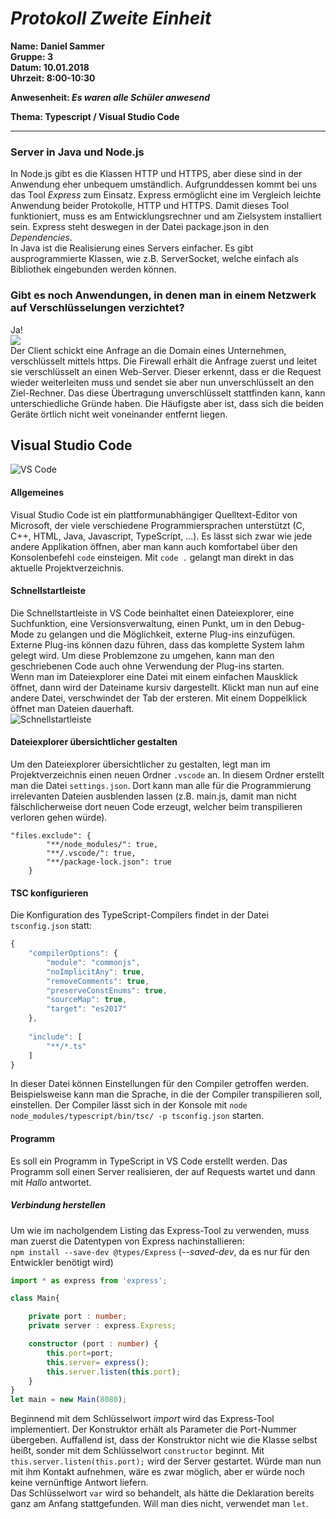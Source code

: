 # _Protokoll Zweite Einheit_  

**Name: Daniel Sammer**  
**Gruppe: 3**  
**Datum: 10.01.2018**  
**Uhrzeit: 8:00-10:30**  
  
**Anwesenheit: _Es waren alle Schüler anwesend_**  
  
**Thema: Typescript / Visual Studio Code**  
  
-----------------------------------------------------------
  
### Server in Java und Node.js  
In Node.js gibt es die Klassen HTTP und HTTPS, aber diese sind in der Anwendung eher unbequem umständlich. Aufgrunddessen kommt bei uns das Tool *Express* zum Einsatz. Express ermöglicht eine im Vergleich leichte Anwendung beider Protokolle, HTTP und HTTPS. Damit dieses Tool funktioniert, muss es am Entwicklungsrechner und am Zielsystem installiert sein. Express steht deswegen in der Datei package.json in den *Dependencies*.  
In Java ist die Realisierung eines Servers einfacher. Es gibt ausprogrammierte Klassen, wie z.B. ServerSocket, welche einfach als Bibliothek eingebunden werden können.  

### Gibt es noch Anwendungen, in denen man in einem Netzwerk auf Verschlüsselungen verzichtet?  
Ja!  
![](https://github.com/HTLMechatronics/m14-la1-sx/blob/samdam14/samdam14/http%20Anwendung.PNG)  
Der Client schickt eine Anfrage an die Domain eines Unternehmen, verschlüsselt mittels https. Die Firewall erhält die Anfrage zuerst und leitet sie verschlüsselt an einen Web-Server. Dieser erkennt, dass er die Request wieder weiterleiten muss und sendet sie aber nun unverschlüsselt an den Ziel-Rechner. Das diese Übertragung unverschlüsselt stattfinden kann, kann unterschiedliche Gründe haben. Die Häufigste aber ist, dass sich die beiden Geräte örtlich nicht weit voneinander entfernt liegen.  

## Visual Studio Code  
![VS Code](https://github.com/HTLMechatronics/m14-la1-sx/blob/samdam14/samdam14/VS%20Code.png)  
#### Allgemeines  
Visual Studio Code ist ein plattformunabhängiger Quelltext-Editor von Microsoft, der viele verschiedene Programmiersprachen unterstützt (C, C++, HTML, Java, Javascript, TypeScript, ...). Es lässt sich zwar wie jede andere Applikation öffnen, aber man kann auch komfortabel über den Konsolenbefehl `code` einsteigen. Mit `code .` gelangt man direkt in das aktuelle Projektverzeichnis.  
  
#### Schnellstartleiste  
Die Schnellstartleiste in VS Code beinhaltet einen Dateiexplorer, eine Suchfunktion, eine Versionsverwaltung, einen Punkt, um in den Debug-Mode zu gelangen und die Möglichkeit, externe Plug-ins einzufügen. Externe Plug-ins können dazu führen, dass das komplette System lahm gelegt wird. Um diese Problemzone zu umgehen, kann man den geschriebenen Code auch ohne Verwendung der Plug-ins starten.  
Wenn man im Dateiexplorer eine Datei mit einem einfachen Mausklick öffnet, dann wird der Dateiname kursiv dargestellt. Klickt man nun auf eine andere Datei, verschwindet der Tab der ersteren. Mit einem Doppelklick öffnet man Dateien dauerhaft.  
![Schnellstartleiste](https://github.com/HTLMechatronics/m14-la1-sx/blob/samdam14/samdam14/startleiste.jpg)  
  
#### Dateiexplorer übersichtlicher gestalten  
Um den Dateiexplorer übersichtlicher zu gestalten, legt man im Projektverzeichnis einen neuen Ordner `.vscode` an. In diesem Ordner erstellt man die Datei `settings.json`. Dort kann man alle für die Programmierung irrelevanten Dateien ausblenden lassen (z.B. main.js, damit man nicht fälschlicherweise dort neuen Code erzeugt, welcher beim transpilieren verloren gehen würde).  
```
"files.exclude": {
		"**/node_modules/": true,
		"**/.vscode/": true,
		"**/package-lock.json": true
	}
```
  
#### TSC konfigurieren  
Die Konfiguration des TypeScript-Compilers findet in der Datei `tsconfig.json` statt:  
```TypeScript
{
    "compilerOptions": {
        "module": "commonjs",
        "noImplicitAny": true,
        "removeComments": true,
        "preserveConstEnums": true,
        "sourceMap": true,
        "target": "es2017"
    },
    
    "include": [
        "**/*.ts"
    ]
}
```
In dieser Datei können Einstellungen für den Compiler getroffen werden. Beispielsweise kann man die Sprache, in die der Compiler transpilieren soll, einstellen. Der Compiler lässt sich in der Konsole mit `node node_modules/typescript/bin/tsc/ -p tsconfig.json` starten.  
  
#### Programm  
Es soll ein Programm in TypeScript in VS Code erstellt werden. Das Programm soll einen Server realisieren, der auf Requests wartet und dann mit *Hallo* antwortet.  
  
##### Verbindung herstellen  
Um wie im nacholgendem Listing das Express-Tool zu verwenden, muss man zuerst die Datentypen von Express nachinstallieren:  
`npm install --save-dev @types/Express` (*--saved-dev*, da es nur für den Entwickler benötigt wird)  

```TypeScript
import * as express from 'express';

class Main{

    private port : number;
    private server : express.Express;

    constructor (port : number) {
        this.port=port;
        this.server= express();
        this.server.listen(this.port);
    }
}
let main = new Main(8080);
```
Beginnend mit dem Schlüsselwort *import* wird das Express-Tool implementiert. Der Konstruktor erhält als Parameter die Port-Nummer übergeben. Auffallend ist, dass der Konstruktor nicht wie die Klasse selbst heißt, sonder mit dem Schlüsselwort `constructor` beginnt. 
Mit `this.server.listen(this.port);` wird der Server gestartet. Würde man nun mit ihm Kontakt aufnehmen, wäre es zwar möglich, aber er würde noch keine vernünftige Antwort liefern.  
Das Schlüsselwort `var` wird so behandelt, als hätte die Deklaration bereits ganz am Anfang stattgefunden. Will man dies nicht, verwendet man `let`.  


